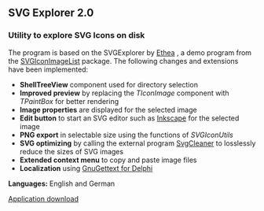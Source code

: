 ## SVG Explorer 2.0

### Utility to explore SVG Icons on disk

The program is based on the SVGExplorer by 
[Ethea](https://www.ethea.it/docs/SVGIconImageList)
, a demo program from the [SVGIconImageList](https://github.com/EtheaDev/SVGIconImageList) package. The following changes and extensions have been implemented:
- **ShellTreeView** component used for directory selection
- **Improved preview** by replacing the *TIconImage* component with *TPaintBox* for better rendering
- **Image properties** are displayed for the selected image
- **Edit button** to start an SVG editor such as [Inkscape](https://inkscape.org/) for the selected image
- **PNG export** in selectable size using the functions of *SVGIconUtils*
- **SVG optimizing** by calling the external program [SvgCleaner](https://github.com/RazrFalcon/svgcleaner) to losslessly reduce the sizes of SVG images 
- **Extended context menu** to copy and paste image files
- **Localization** using [GnuGettext for Delphi](https://github.com/jrathlev/GnuGetText-for-Delphi)


**Languages:** English and German

[Application download ](https://www.rathlev-home.de/index-e.html?graphtools.html)


